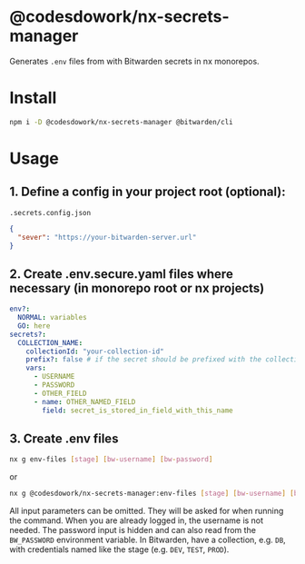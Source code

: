 # @codesdowork/nx-secrets-manager

Generates `.env` files from with Bitwarden secrets in nx monorepos.

# Install

````bash
npm i -D @codesdowork/nx-secrets-manager @bitwarden/cli
````

# Usage

## 1. Define a config in your project root (optional):

`.secrets.config.json`

````json
{
  "sever": "https://your-bitwarden-server.url"
}
````

## 2. Create .env.secure.yaml files where necessary (in monorepo root or nx projects)

````yaml
env?:
  NORMAL: variables
  GO: here
secrets?:
  COLLECTION_NAME:
    collectionId: "your-collection-id"
    prefix?: false # if the secret should be prefixed with the collection name (default: false)
    vars:
      - USERNAME
      - PASSWORD
      - OTHER_FIELD
      - name: OTHER_NAMED_FIELD
        field: secret_is_stored_in_field_with_this_name
````

## 3. Create .env files

````bash
nx g env-files [stage] [bw-username] [bw-password]
````

or

````bash
nx g @codesdowork/nx-secrets-manager:env-files [stage] [bw-username] [bw-password]
````

All input parameters can be omitted. They will be asked for when running the command.
When you are already logged in, the username is not needed.
The password input is hidden and can also read from the `BW_PASSWORD` environment variable.
In Bitwarden, have a collection, e.g. `DB`, with credentials named like the stage (e.g. `DEV`, `TEST`, `PROD`).
